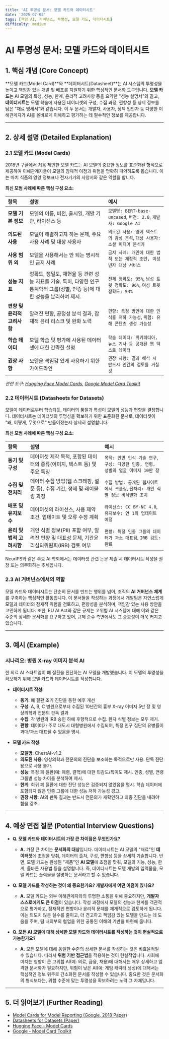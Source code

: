 ```yaml
---
title: 'AI 투명성 문서: 모델 카드와 데이터시트'
date: '2025-07-08'
tags: [책임 AI, 거버넌스, 투명성, 모델 카드, 데이터시트]
difficulty: medium
---
```


# AI 투명성 문서: 모델 카드와 데이터시트

## 1. 핵심 개념 (Core Concept)

\*\*모델 카드(Model Card)\*\*와 \*\*데이터시트(Datasheet)\*\*는 AI 시스템의 투명성을 높이고 책임감 있는 개발 및 배포를 지원하기 위한 핵심적인 문서화 도구입니다. **모델 카드**는 AI 모델의 특성, 성능, 한계, 윤리적 고려사항 등을 요약한 "성능 설명서"와 같고, **데이터시트**는 모델 학습에 사용된 데이터셋의 구성, 수집 과정, 편향성 등 상세 정보를 담은 "재료 명세서"와 같습니다. 이 두 문서는 개발자, 사용자, 정책 입안자 등 다양한 이해관계자가 AI를 올바르게 이해하고 평가하는 데 필수적인 정보를 제공합니다.

______________________________________________________________________

## 2. 상세 설명 (Detailed Explanation)

### 2.1 모델 카드 (Model Cards)

2018년 구글에서 처음 제안한 모델 카드는 AI 모델의 중요한 정보를 표준화된 형식으로 제공하여 이해관계자들이 모델의 잠재적 이점과 위험을 명확히 파악하도록 돕습니다. 이는 마치 식품의 영양 정보표나 전자기기의 사양서와 같은 역할을 합니다.

**최신 모범 사례에 따른 핵심 구성 요소:**

| 항목                        | 설명                                                                                                                        | 예시                                                                         |
| :-------------------------- | :-------------------------------------------------------------------------------------------------------------------------- | :--------------------------------------------------------------------------- |
| **모델 기본 정보**          | 모델의 이름, 버전, 출시일, 개발 기관, 라이선스 등                                                                           | `모델명: BERT-base-uncased`, `버전: 2.0`, `개발사: Google AI`                |
| **의도된 사용**             | 모델이 해결하고자 하는 문제, 주요 사용 사례 및 대상 사용자                                                                  | `의도된 사용: 영어 텍스트의 감성 분석`, `대상 사용자: 소셜 미디어 분석가`    |
| **사용 범위 외**            | 모델을 사용해서는 안 되는 명시적인 금지 사례                                                                                | `금지 사례: 개인에 대한 법적 또는 재정적 조언, 미성년자 대상 서비스`         |
| **성능 지표**               | 정확도, 정밀도, 재현율 등 관련 성능 지표를 기술. 특히, 다양한 인구통계학적 그룹(성별, 인종 등)에 대한 성능을 분리하여 제시. | `전체 정확도: 95%`, `남성 트윗 정확도: 96%`, `여성 트윗 정확도: 94%`         |
| **편향 및 윤리적 고려사항** | 알려진 편향, 공정성 분석 결과, 잠재적 윤리 리스크 및 완화 노력                                                              | `편향: 특정 방언에 대한 인식률 저하 가능성`, `위험: 유해 콘텐츠 생성 가능성` |
| **학습 데이터**             | 모델 학습 및 평가에 사용된 데이터셋에 대한 간략한 설명                                                                      | `학습 데이터: 위키피디아, 뉴스 기사 등 공개된 웹 텍스트 데이터`              |
| **권장 사항**               | 모델을 책임감 있게 사용하기 위한 가이드라인                                                                                 | `권장 사항: 결과 해석 시 반드시 인간의 검토를 거칠 것`                       |

*관련 도구: [Hugging Face Model Cards](https://huggingface.co/docs/hub/model-cards), [Google Model Card Toolkit](https://modelcards.withgoogle.com/about)*

### 2.2 데이터시트 (Datasheets for Datasets)

모델이 데이터로부터 학습되듯, 데이터의 품질과 특성이 모델의 성능과 편향을 결정합니다. 데이터시트는 데이터셋의 투명성을 확보하기 위한 표준화된 문서로, 데이터셋이 "왜, 어떻게, 무엇으로" 만들어졌는지 상세히 설명합니다.

**최신 모범 사례에 따른 핵심 구성 요소:**

| 항목                      | 설명                                                                                         | 예시                                                                               |
| :------------------------ | :------------------------------------------------------------------------------------------- | :--------------------------------------------------------------------------------- |
| **동기 및 구성**          | 데이터셋 제작 목적, 포함된 데이터의 종류(이미지, 텍스트 등) 및 주요 특징                     | `목적: 안면 인식 기술 연구`, `구성: 다양한 인종, 연령, 성별의 얼굴 이미지 10만 장` |
| **수집 및 전처리**        | 데이터 수집 방법(웹 스크래핑, 설문 등), 수집 기간, 정제 및 레이블링 과정                     | `수집 방법: 공개된 웹사이트에서 크롤링`, `전처리: 개인 식별 정보 비식별화 조치`    |
| **배포 및 유지보수**      | 데이터셋의 라이선스, 사용 제약 조건, 업데이트 및 오류 수정 계획                              | `라이선스: CC BY-NC 4.0`, `유지보수: 연 1회 업데이트 예정`                         |
| **윤리 및 법적 고려사항** | 개인 식별 정보(PII) 포함 여부, 알려진 편향 및 대표성 문제, 기관윤리심의위원회(IRB) 검토 여부 | `편향: 특정 인종 그룹의 데이터가 과소 대표됨`, `IRB 검토: 완료`                    |

NeurIPS와 같은 주요 AI 학회에서는 데이터셋 관련 논문 제출 시 데이터시트 작성을 권장 또는 의무화하는 추세입니다.

### 2.3 AI 거버넌스에서의 역할

모델 카드와 데이터시트는 단순히 문서를 만드는 행위를 넘어, 조직의 **AI 거버넌스 체계**를 구축하는 핵심적인 활동입니다. 이 문서들을 작성하는 과정에서 개발팀은 자연스럽게 모델과 데이터의 잠재적 위험을 검토하고, 편향성을 분석하며, 책임감 있는 사용 방안을 고민하게 됩니다. 또한, EU AI Act와 같은 규제는 고위험 AI 시스템에 대해 이와 같은 수준의 상세한 문서화를 요구하고 있어, 규제 준수 측면에서도 그 중요성이 더욱 커지고 있습니다.

______________________________________________________________________

## 3. 예시 (Example)

### 시나리오: 병원 X-ray 이미지 분석 AI

한 의료 AI 스타트업이 폐 질환을 진단하는 AI 모델을 개발했습니다. 이 모델의 투명성을 확보하기 위해 모델 카드와 데이터시트를 작성합니다.

- **데이터시트 작성**:

  - **동기**: 폐 질환 조기 진단을 통한 예후 개선
  - **구성**: A, B, C 병원으로부터 수집된 10년간의 흉부 X-ray 이미지 5만 장 및 영상의학과 전문의 판독 결과
  - **수집**: 각 병원의 IRB 승인 하에 후향적으로 수집. 환자 식별 정보는 모두 제거.
  - **편향**: 데이터가 주로 대도시 대형병원에서 수집되어, 특정 인구 집단의 유병률이 과대/과소 대표될 수 있음을 명시.

- **모델 카드 작성**:

  - **모델명**: ChestAI-v1.2
  - **의도된 사용**: 영상의학과 전문의의 진단을 보조하는 목적으로만 사용. 단독 진단용으로 사용 불가.
  - **성능**: 특정 폐 질환(예: 폐렴, 결핵)에 대한 민감도/특이도 제시. 인종, 성별, 연령 그룹별 성능 차이를 분석하여 제시.
  - **한계**: 희귀 폐 질환에 대한 진단 성능은 검증되지 않았음을 명시. 학습 데이터에 포함되지 않은 인종 그룹에 대한 성능 저하 가능성 경고.
  - **권장 사항**: AI의 판독 결과는 반드시 전문의가 재확인하고 최종 진단을 내려야 함을 강조.

______________________________________________________________________

## 4. 예상 면접 질문 (Potential Interview Questions)

- **Q. 모델 카드와 데이터시트의 가장 큰 차이점은 무엇인가요?**

  - **A.** 가장 큰 차이는 **문서화의 대상**입니다. 데이터시트는 AI 모델의 "재료"인 **데이터셋**에 초점을 맞춰, 데이터의 출처, 구성, 편향성 등을 상세히 기술합니다. 반면, 모델 카드는 완성된 "제품"인 **AI 모델**에 초점을 맞춰, 모델의 기능, 성능, 한계, 올바른 사용법 등을 설명합니다. 즉, 데이터시트는 모델 개발의 입력물을, 모델 카드는 출력물을 설명하는 문서라고 할 수 있습니다.

- **Q. 모델 카드를 작성하는 것이 왜 중요한가요? 개발자에게 어떤 이점이 있나요?**

  - **A.** 모델 카드는 외부 이해관계자와의 투명한 소통을 위해 중요하지만, **개발자 스스로에게도 큰 이점**이 있습니다. 작성 과정에서 모델의 성능과 한계를 객관적으로 평가하고, 잠재적인 편향이나 윤리적 문제를 체계적으로 검토하게 됩니다. 이는 의도치 않은 실수를 줄이고, 더 견고하고 책임감 있는 모델을 만드는 데 도움을 주며, 팀 내외부의 협업을 위한 공통된 이해의 기반을 마련해 줍니다.

- **Q. 모든 AI 모델에 대해 상세한 모델 카드와 데이터시트를 작성하는 것이 현실적으로 가능한가요?**

  - **A.** 모든 모델에 대해 동일한 수준의 상세한 문서를 작성하는 것은 비효율적일 수 있습니다. 따라서 **위험 기반 접근법**을 적용하는 것이 현실적입니다. 사회에 미치는 영향이 큰 고위험 AI(예: 의료, 금융, 채용)에 대해서는 매우 상세하고 엄격한 문서화가 필요하지만, 위험이 낮은 AI(예: 게임 캐릭터 생성)에 대해서는 핵심적인 정보 위주로 간소화된 문서를 작성할 수 있습니다. 중요한 것은 문서화의 형식보다는, 위험 수준에 맞는 투명성을 확보하려는 노력 그 자체입니다.

______________________________________________________________________

## 5. 더 읽어보기 (Further Reading)

- [Model Cards for Model Reporting (Google, 2018 Paper)](https://arxiv.org/abs/1810.03993)
- [Datasheets for Datasets (Paper)](https://arxiv.org/abs/1803.09010)
- [Hugging Face - Model Cards](https://huggingface.co/docs/hub/model-cards)
- [Google - Model Card Toolkit](https://modelcards.withgoogle.com/about)
